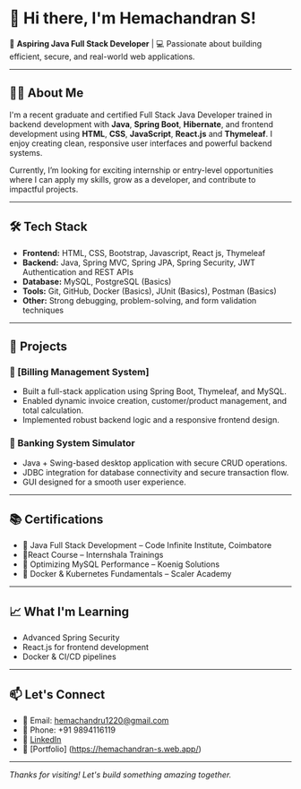 # 👋 Hi there, I'm Hemachandran S!

🚀 **Aspiring Java Full Stack Developer** | 💻 Passionate about building efficient, secure, and real-world web applications.

---

## 🧑‍💻 About Me

I'm a recent graduate and certified Full Stack Java Developer trained in backend development with **Java**, **Spring Boot**, **Hibernate**, and frontend development using **HTML**, **CSS**, **JavaScript**, **React.js** and **Thymeleaf**. I enjoy creating clean, responsive user interfaces and powerful backend systems.

Currently, I’m looking for exciting internship or entry-level opportunities where I can apply my skills, grow as a developer, and contribute to impactful projects.

---

## 🛠️ Tech Stack

- **Frontend:** HTML, CSS, Bootstrap, Javascript, React js, Thymeleaf  
- **Backend:** Java, Spring MVC, Spring JPA, Spring Security, JWT Authentication and REST APIs  
- **Database:** MySQL, PostgreSQL (Basics)  
- **Tools:** Git, GitHub, Docker (Basics), JUnit (Basics), Postman (Basics)
- **Other:** Strong debugging, problem-solving, and form validation techniques

---

## 📂 Projects

### 🔹 [Billing Management System]
- Built a full-stack application using Spring Boot, Thymeleaf, and MySQL.
- Enabled dynamic invoice creation, customer/product management, and total calculation.
- Implemented robust backend logic and a responsive frontend design.

### 🔹 Banking System Simulator
- Java + Swing-based desktop application with secure CRUD operations.
- JDBC integration for database connectivity and secure transaction flow.
- GUI designed for a smooth user experience.

---

## 📚 Certifications

- 🔸 Java Full Stack Development – Code Infinite Institute, Coimbatore
- 🔸React Course – Internshala Trainings 
- 🔸 Optimizing MySQL Performance – Koenig Solutions  
- 🔸 Docker & Kubernetes Fundamentals – Scaler Academy

---

## 📈 What I'm Learning
- Advanced Spring Security
- React.js for frontend development
- Docker & CI/CD pipelines

---

## 📫 Let's Connect

- 📧 Email: hemachandru1220@gmail.com  
- 📱 Phone: +91 9894116119  
- 🔗 [LinkedIn](https://linkedin.com/in/hemachandran2728)  
- 🔗 [Portfolio] (https://hemachandran-s.web.app/)  
---

_Thanks for visiting! Let's build something amazing together._
